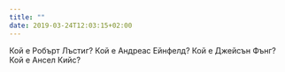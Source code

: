 ```yaml
---
title: ""
date: 2019-03-24T12:03:15+02:00
---
```


Кой е Робърт Лъстиг?
Кой е Андреас Ейнфелд?
Кой е Джейсън Фънг?
Кой е Ансел Кийс?
